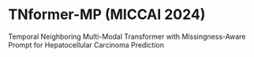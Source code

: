 # TNformer-MP (MICCAI 2024)
Temporal Neighboring Multi-Modal Transformer with Missingness-Aware Prompt for Hepatocellular Carcinoma Prediction
